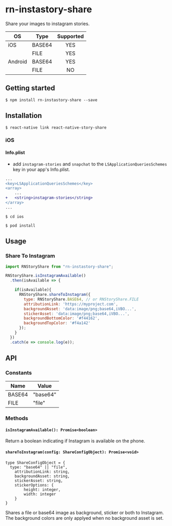 # rn-instastory-share

Share your images to instagram stories.

| OS | Type | Supported |
|---|---|:---:|
| iOS | BASE64 | YES |
|  | FILE | YES |
| Android | BASE64 | YES |
|  | FILE | NO |

## Getting started

`$ npm install rn-instastory-share --save`

## Installation

`$ react-native link react-native-story-share`

### iOS

#### Info.plist

+ add `instagram-stories` and `snapchat` to the `LSApplicationQueriesSchemes` key in your app's Info.plist.

```diff
...
<key>LSApplicationQueriesSchemes</key>
<array>
	...
+	<string>instagram-stories</string>
</array>
...
```

`$ cd ios`

`$ pod install`

## Usage

### Share To Instagram
```javascript
import RNStoryShare from "rn-instastory-share";

RNStoryShare.isInstagramAvailable()
  .then(isAvailable => {

    if(isAvailable){
      RNStoryShare.shareToInstagram({
        type: RNStoryShare.BASE64, // or RNStoryShare.FILE
        attributionLink: 'https://myproject.com',
        backgroundAsset: 'data:image/png;base64,iVBO...',
        stickerAsset: 'data:image/png;base64,iVBO...',
        backgroundBottomColor: '#f44162',
        backgroundTopColor: '#f4a142'
      });
    }
  })
  .catch(e => console.log(e));
```

## API

### Constants

| Name | Value |
|---|---|
| BASE64 | "base64" |
| FILE | "file" |

### Methods

#### `isInstagramAvailable(): Promise<boolean>`
Return a boolean indicating if Instagram is available on the phone.

#### `shareToInstagram(config: ShareConfigObject): Promise<void>`
```
type ShareConfigObject = {
  type: "base64" || "file",
	attributionLink: string,
	backgroundAsset: string,
	stickerAsset: string,
	stickerOptions: {
		height: integer,
		width: integer
	}
}
```
Shares a file or base64 image as background, sticker or both to Instagram. The background colors are only applyed when no background asset is set.
